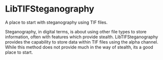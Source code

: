 # LibTIFSteganography
A place to start with steganography using TIF files.

Steganography, in digital terms, is about using other file types to store information, often with features which provide stealth.  LibTIFSteganography provides the capability to store data within TIF files using the alpha channel.  While this method does not provide much in the way of stealth, its a good place to start.
